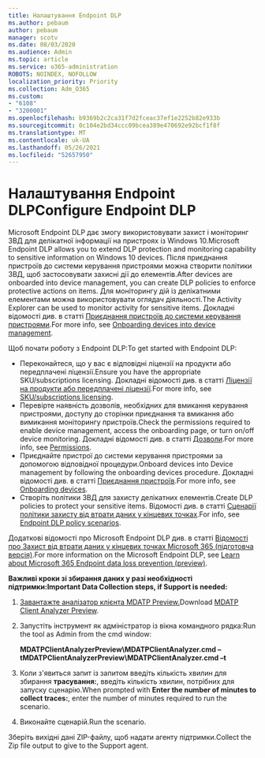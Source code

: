 ```yaml
---
title: Налаштування Endpoint DLP
ms.author: pebaum
author: pebaum
manager: scotv
ms.date: 08/03/2020
ms.audience: Admin
ms.topic: article
ms.service: o365-administration
ROBOTS: NOINDEX, NOFOLLOW
localization_priority: Priority
ms.collection: Adm_O365
ms.custom:
- "6108"
- "3200001"
ms.openlocfilehash: b9369b2c2ca31f7d2fceac37ef1e2252b82e933b
ms.sourcegitcommit: 0c104e2bd34ccc09bcea389e470692e92bcf1f8f
ms.translationtype: MT
ms.contentlocale: uk-UA
ms.lasthandoff: 05/26/2021
ms.locfileid: "52657950"
---
```

# <a name="configure-endpoint-dlp"></a><span data-ttu-id="55137-102">Налаштування Endpoint DLP</span><span class="sxs-lookup"><span data-stu-id="55137-102">Configure Endpoint DLP</span></span>

<span data-ttu-id="55137-103">Microsoft Endpoint DLP дає змогу використовувати захист і моніторинг ЗВД для делікатної інформації на пристроях із Windows 10.</span><span class="sxs-lookup"><span data-stu-id="55137-103">Microsoft Endpoint DLP allows you to extend DLP protection and monitoring capability to sensitive information on Windows 10 devices.</span></span> <span data-ttu-id="55137-104">Після приєднання пристроїв до системи керування пристроями можна створити політики ЗВД, щоб застосовувати захисні дії до елементів.</span><span class="sxs-lookup"><span data-stu-id="55137-104">After devices are onboarded into device management, you can create DLP policies to enforce protective actions on items.</span></span> <span data-ttu-id="55137-105">Для моніторингу дій із делікатними елементами можна використовувати оглядач діяльності.</span><span class="sxs-lookup"><span data-stu-id="55137-105">The Activity Explorer can be used to monitor activity for sensitive items.</span></span> <span data-ttu-id="55137-106">Докладні відомості див. в статті [Приєднання пристроїв до системи керування пристроями](/microsoft-365/compliance/endpoint-dlp-getting-started#onboarding-devices-into-device-management).</span><span class="sxs-lookup"><span data-stu-id="55137-106">For more info, see [Onboarding devices into device management](/microsoft-365/compliance/endpoint-dlp-getting-started#onboarding-devices-into-device-management).</span></span>  

<span data-ttu-id="55137-107">Щоб почати роботу з Endpoint DLP:</span><span class="sxs-lookup"><span data-stu-id="55137-107">To get started with Endpoint DLP:</span></span>

- <span data-ttu-id="55137-108">Переконайтеся, що у вас є відповідні ліцензії на продукти або передплачені ліцензії.</span><span class="sxs-lookup"><span data-stu-id="55137-108">Ensure you have the appropriate SKU/subscriptions licensing.</span></span> <span data-ttu-id="55137-109">Докладні відомості див. в статті [Ліцензії на продукти або передплачені ліцензії](/microsoft-365/compliance/endpoint-dlp-getting-started#skusubscriptions-licensing).</span><span class="sxs-lookup"><span data-stu-id="55137-109">For more info, see [SKU/subscriptions licensing](/microsoft-365/compliance/endpoint-dlp-getting-started#skusubscriptions-licensing).</span></span>
- <span data-ttu-id="55137-110">Перевірте наявність дозволів, необхідних для вмикання керування пристроями, доступу до сторінки приєднання та вмикання або вимикання моніторингу пристроїв.</span><span class="sxs-lookup"><span data-stu-id="55137-110">Check the permissions required to enable device management, access the onboarding page, or turn on/off device monitoring.</span></span> <span data-ttu-id="55137-111">Докладні відомості див. в статті [Дозволи](/microsoft-365/compliance/endpoint-dlp-getting-started#permissions).</span><span class="sxs-lookup"><span data-stu-id="55137-111">For more info, see [Permissions](/microsoft-365/compliance/endpoint-dlp-getting-started#permissions).</span></span>
- <span data-ttu-id="55137-112">Приєднайте пристрої до системи керування пристроями за допомогою відповідної процедури.</span><span class="sxs-lookup"><span data-stu-id="55137-112">Onboard devices into Device management by following the onboarding devices procedure.</span></span> <span data-ttu-id="55137-113">Докладні відомості див. в статті [Приєднання пристроїв](/microsoft-365/compliance/endpoint-dlp-getting-started#onboarding-devices).</span><span class="sxs-lookup"><span data-stu-id="55137-113">For more info, see [Onboarding devices](/microsoft-365/compliance/endpoint-dlp-getting-started#onboarding-devices).</span></span> 
- <span data-ttu-id="55137-114">Створіть політики ЗВД для захисту делікатних елементів.</span><span class="sxs-lookup"><span data-stu-id="55137-114">Create DLP policies to protect your sensitive items.</span></span> <span data-ttu-id="55137-115">Відомості див. в статті [Сценарії політики захисту від втрати даних у кінцевих точках](/microsoft-365/compliance/endpoint-dlp-using?view=o365-worldwide#endpoint-dlp-policy-scenarios).</span><span class="sxs-lookup"><span data-stu-id="55137-115">For info, see [Endpoint DLP policy scenarios](/microsoft-365/compliance/endpoint-dlp-using?view=o365-worldwide#endpoint-dlp-policy-scenarios).</span></span>

<span data-ttu-id="55137-116">Додаткові відомості про Microsoft Endpoint DLP див. в статті [Відомості про Захист від втрати даних у кінцевих точках Microsoft 365 (підготовча версія)](/microsoft-365/compliance/endpoint-dlp-learn-about).</span><span class="sxs-lookup"><span data-stu-id="55137-116">For more information on the Microsoft Endpoint DLP, see [Learn about Microsoft 365 Endpoint data loss prevention (preview)](/microsoft-365/compliance/endpoint-dlp-learn-about).</span></span>

<span data-ttu-id="55137-117">**Важливі кроки зі збирання даних у разі необхідності підтримки:**</span><span class="sxs-lookup"><span data-stu-id="55137-117">**Important Data Collection steps, if Support is needed:**</span></span>

1. <span data-ttu-id="55137-118">[Завантажте аналізатор клієнта MDATP Preview.](https://aka.ms/betamdatpanalyzer)</span><span class="sxs-lookup"><span data-stu-id="55137-118">Download [MDATP Client Analyzer Preview](https://aka.ms/betamdatpanalyzer).</span></span>
1. <span data-ttu-id="55137-119">Запустіть інструмент як адміністратор із вікна командного рядка:</span><span class="sxs-lookup"><span data-stu-id="55137-119">Run the tool as Admin from the cmd window:</span></span>

    <span data-ttu-id="55137-120">**MDATPClientAnalyzerPreview\MDATPClientAnalyzer.cmd –t**</span><span class="sxs-lookup"><span data-stu-id="55137-120">**MDATPClientAnalyzerPreview\MDATPClientAnalyzer.cmd –t**</span></span>

1. <span data-ttu-id="55137-121">Коли з'явиться запит із запитом введіть кількість хвилин для збирання **трасування:**, введіть кількість хвилин, потрібних для запуску сценарію.</span><span class="sxs-lookup"><span data-stu-id="55137-121">When prompted with **Enter the number of minutes to collect traces:**, enter the number of minutes required to run the scenario.</span></span>
1. <span data-ttu-id="55137-122">Виконайте сценарій.</span><span class="sxs-lookup"><span data-stu-id="55137-122">Run the scenario.</span></span>

<span data-ttu-id="55137-123">Зберіть вихідні дані ZIP-файлу, щоб надати агенту підтримки.</span><span class="sxs-lookup"><span data-stu-id="55137-123">Collect the Zip file output to give to the Support agent.</span></span>
